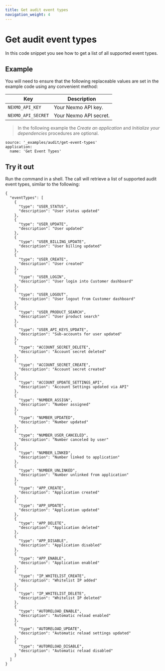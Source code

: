 ```yaml
---
title: Get audit event types
navigation_weight: 4
---
```


# Get audit event types

In this code snippet you see how to get a list of all supported event types.

## Example

You will need to ensure that the following replaceable values are set in the example code using any convenient method:

Key | Description
-- | --
`NEXMO_API_KEY` | Your Nexmo API key.
`NEXMO_API_SECRET` | Your Nexmo API secret.

> In the following example the _Create an application_ and _Initialize your dependencies_ procedures are optional.

```code_snippets
source: '_examples/audit/get-event-types'
application:
  name: 'Get Event Types'
```

## Try it out

Run the command in a shell. The call will retrieve a list of supported audit event types, similar to the following:

```
{
  "eventTypes": [
    {
      "type": "USER_STATUS",
      "description": "User status updated"
    },
    {
      "type": "USER_UPDATE",
      "description": "User updated"
    },
    {
      "type": "USER_BILLING_UPDATE",
      "description": "User billing updated"
    },
    {
      "type": "USER_CREATE",
      "description": "User created"
    },
    {
      "type": "USER_LOGIN",
      "description": "User login into Customer dashboard"
    },
    {
      "type": "USER_LOGOUT",
      "description": "User logout from Customer dashboard"
    },
    {
      "type": "USER_PRODUCT_SEARCH",
      "description": "User product search"
    },
    {
      "type": "USER_API_KEYS_UPDATE",
      "description": "Sub-accounts for user updated"
    },
    {
      "type": "ACCOUNT_SECRET_DELETE",
      "description": "Account secret deleted"
    },
    {
      "type": "ACCOUNT_SECRET_CREATE",
      "description": "Account secret created"
    },
    {
      "type": "ACCOUNT_UPDATE_SETTINGS_API",
      "description": "Account Settings updated via API"
    },
    {
      "type": "NUMBER_ASSIGN",
      "description": "Number assigned"
    },
    {
      "type": "NUMBER_UPDATED",
      "description": "Number updated"
    },
    {
      "type": "NUMBER_USER_CANCELED",
      "description": "Number canceled by user"
    },
    {
      "type": "NUMBER_LINKED",
      "description": "Number linked to application"
    },
    {
      "type": "NUMBER_UNLINKED",
      "description": "Number unlinked from application"
    },
    {
      "type": "APP_CREATE",
      "description": "Application created"
    },
    {
      "type": "APP_UPDATE",
      "description": "Application updated"
    },
    {
      "type": "APP_DELETE",
      "description": "Application deleted"
    },
    {
      "type": "APP_DISABLE",
      "description": "Application disabled"
    },
    {
      "type": "APP_ENABLE",
      "description": "Application enabled"
    },
    {
      "type": "IP_WHITELIST_CREATE",
      "description": "Whitelist IP added"
    },
    {
      "type": "IP_WHITELIST_DELETE",
      "description": "Whitelist IP deleted"
    },
    {
      "type": "AUTORELOAD_ENABLE",
      "description": "Automatic reload enabled"
    },
    {
      "type": "AUTORELOAD_UPDATE",
      "description": "Automatic reload settings updated"
    },
    {
      "type": "AUTORELOAD_DISABLE",
      "description": "Automatic reload disabled"
    }
  ]
}
```
